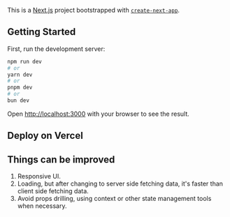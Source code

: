 This is a [Next.js](https://nextjs.org) project bootstrapped with [`create-next-app`](https://nextjs.org/docs/app/api-reference/cli/create-next-app).

## Getting Started

First, run the development server:

```bash
npm run dev
# or
yarn dev
# or
pnpm dev
# or
bun dev
```

Open [http://localhost:3000](http://localhost:3000) with your browser to see the result.

## Deploy on Vercel

## Things can be improved

1. Responsive UI.
2. Loading, but after changing to server side fetching data, it's faster than client side fetching data.
3. Avoid props drilling, using context or other state management tools when necessary.

